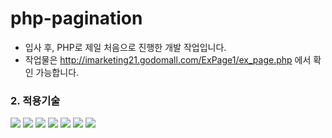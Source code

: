 # php-pagination
* 입사 후, PHP로 제일 처음으로 진행한 개발 작업입니다.
* 작업물은 <http://imarketing21.godomall.com/ExPage1/ex_page.php> 에서 확인 가능합니다.

### 2. 적용기술
<img src="https://img.shields.io/badge/JSP-4FC08D?style=for-the-badge&logo=JSP&logoColor=white"> <img src="https://img.shields.io/badge/JAVA-007396?style=for-the-badge&logo=php&logoColor=white"> <img src="https://img.shields.io/badge/mysql-4479A1?style=for-the-badge&logo=mysql&logoColor=white"> <img src="https://img.shields.io/badge/html-E34F26?style=for-the-badge&logo=html5&logoColor=white"> <img src="https://img.shields.io/badge/css-1572B6?style=for-the-badge&logo=css3&logoColor=white"> <img src="https://img.shields.io/badge/javascript-F7DF1E?style=for-the-badge&logo=javascript&logoColor=black"> <img src="https://img.shields.io/badge/github-181717?style=for-the-badge&logo=github&logoColor=white">
